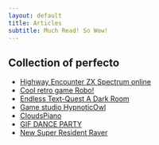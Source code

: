 ```yaml
---
layout: default
title: Articles
subtitle: Much Read! So Wow!
---
```


<div class="posts">
    <article class="post">
      <h1>Collection of perfecto</h1>
      <div class="entry">
        <ul class="list-unstyled">
            <li><a target="_blank" href="http://torinak.com/qaop#!encounter">
                <span class="glyphicon glyphicon-star"></span>
                Highway Encounter ZX Spectrum online
            </a></li>
            <li><a target="_blank" href="http://dizaina.net/z/robbo/?nosound">
                <span class="glyphicon glyphicon-star"></span>
                Cool retro game Robo!
            </a></li>
            <li><a target="_blank" href="http://adarkroom.doublespeakgames.com/">
                <span class="glyphicon glyphicon-star"></span>
                Endless Text-Quest A Dark Room
            </a></li>
            <li><a target="_blank" href="http://hypnoticowl.com/games/">
                <span class="glyphicon glyphicon-star"></span>
                Game studio HypnoticOwl
            </a></li>
            <li><a target="_blank" href="http://labs.plan8.se/cloudspiano/">
                <span class="glyphicon glyphicon-star"></span>
                CloudsPiano</a></li>
            <li><a target="_blank" href="http://gifdanceparty.giphy.com/">
                <span class="glyphicon glyphicon-star"></span>
                GIF DANCE PARTY</a></li>
            <li><a target="_blank" href="http://games.jessefreeman.com/new-super-resident-raver/">
                <span class="glyphicon glyphicon-star"></span>
                New Super Resident Raver</a></li>
        </ul>
      </div>
    </article>
</div>

